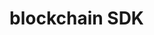 # blockchain SDK

<!--

TODO Look for content about the low level json / toml files
TODO Create some description around these toml/json files
TODO
FIXME 

-->